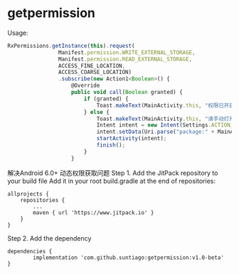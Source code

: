 # getpermission
Usage:
```javascript
RxPermissions.getInstance(this).request(
                Manifest.permission.WRITE_EXTERNAL_STORAGE,
                Manifest.permission.READ_EXTERNAL_STORAGE,
                ACCESS_FINE_LOCATION,
                ACCESS_COARSE_LOCATION)
                .subscribe(new Action1<Boolean>() {
                    @Override
                    public void call(Boolean granted) {
                        if (granted) {
                            Toast.makeText(MainActivity.this, "权限已开启！", Toast.LENGTH_SHORT).show();
                        } else {
                            Toast.makeText(MainActivity.this, "请手动打开权限！", Toast.LENGTH_SHORT).show();
                            Intent intent = new Intent(Settings.ACTION_APPLICATION_DETAILS_SETTINGS);
                            intent.setData(Uri.parse("package:" + MainActivity.this.getPackageName()));
                            startActivity(intent);
                            finish();
                        }
                    }
```
解决Android 6.0+ 动态权限获取问题
Step 1. Add the JitPack repository to your build file
Add it in your root build.gradle at the end of repositories:

	allprojects {
		repositories {
			...
			maven { url 'https://www.jitpack.io' }
		}
	}
Step 2. Add the dependency

	dependencies {
	        implementation 'com.github.suntiago:getpermission:v1.0-beta'
	}

